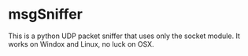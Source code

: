 # msgSniffer

This is a python UDP packet sniffer that uses only the socket module.  It works on Windox and Linux, no luck on OSX.
